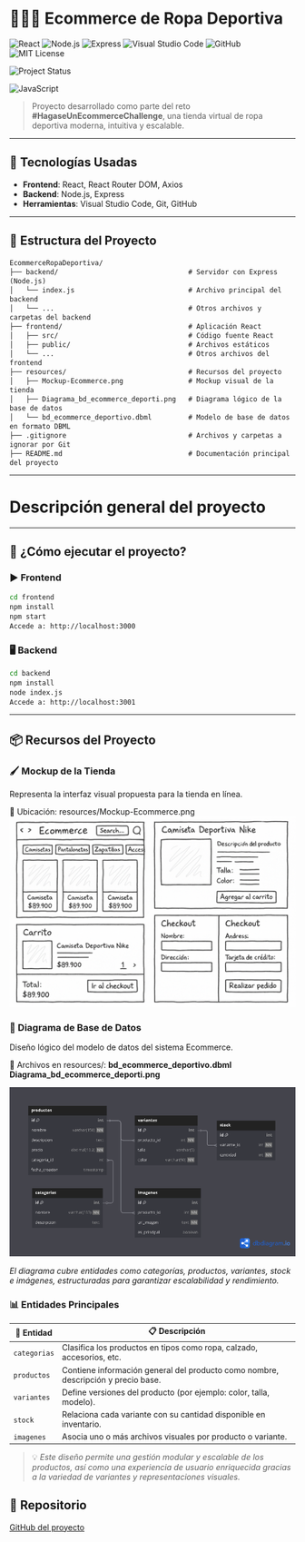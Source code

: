 # 🏋️‍♀️🧢 Ecommerce de Ropa Deportiva

![React](https://img.shields.io/badge/React-18.2.0-61DAFB?logo=react)
![Node.js](https://img.shields.io/badge/Node.js-18.x-green?logo=node.js)
![Express](https://img.shields.io/badge/Express.js-4.x-black?logo=express)
![Visual Studio Code](https://img.shields.io/badge/VS%20Code-Editor-007ACC?logo=visualstudiocode)
![GitHub](https://img.shields.io/badge/GitHub-Repo-181717?logo=github)
![MIT License](https://img.shields.io/badge/License-MIT-blue.svg)

![Project Status](https://img.shields.io/badge/status-En%20Desarrollo-yellow)

![JavaScript](https://img.shields.io/badge/JavaScript-ES6+-F7DF1E?logo=javascript&logoColor=black)

> Proyecto desarrollado como parte del reto **#HagaseUnEcommerceChallenge**, una tienda virtual de ropa deportiva moderna, intuitiva y escalable.

---

## 🧩 Tecnologías Usadas

- **Frontend**: React, React Router DOM, Axios  
- **Backend**: Node.js, Express  
- **Herramientas**: Visual Studio Code, Git, GitHub  

---

## 📁 Estructura del Proyecto

```
EcommerceRopaDeportiva/
├── backend/                                # Servidor con Express (Node.js)
│   └── index.js                            # Archivo principal del backend
│   └── ...                                 # Otros archivos y carpetas del backend
├── frontend/                               # Aplicación React
│   ├── src/                                # Código fuente React
│   ├── public/                             # Archivos estáticos
│   └── ...                                 # Otros archivos del frontend
├── resources/                              # Recursos del proyecto
│   ├── Mockup-Ecommerce.png                # Mockup visual de la tienda
│   ├── Diagrama_bd_ecommerce_deporti.png   # Diagrama lógico de la base de datos
│   └── bd_ecommerce_deportivo.dbml         # Modelo de base de datos en formato DBML
├── .gitignore                              # Archivos y carpetas a ignorar por Git
├── README.md                               # Documentación principal del proyecto
```
---
# Descripción general del proyecto
---

## 🚀 ¿Cómo ejecutar el proyecto?

### ▶️ Frontend
```bash
cd frontend
npm install
npm start
Accede a: http://localhost:3000
```

### 🖥️ Backend
```bash
cd backend
npm install
node index.js
Accede a: http://localhost:3001
```
---

## 📦 Recursos del Proyecto

### 🖌️ Mockup de la Tienda
Representa la interfaz visual propuesta para la tienda en línea.

📂 Ubicación: resources/Mockup-Ecommerce.png
![Mockup de la tienda](resources/Mockup-Ecommerce.png)

### 🧠 Diagrama de Base de Datos
Diseño lógico del modelo de datos del sistema Ecommerce.

📂 Archivos en resources/:
**bd_ecommerce_deportivo.dbml**
**Diagrama_bd_ecommerce_deporti.png**

![Diagrama de la base de datos](resources/Diagrama_bd_ecommerce_deporti.png)

*El diagrama cubre entidades como categorías, productos, variantes, stock e imágenes, estructuradas para garantizar escalabilidad y rendimiento.*



### 📊 Entidades Principales

| 🧱 Entidad    | 📋 Descripción                                                                                                                                     |
|--------------|----------------------------------------------------------------------------------------------------------------------------------------------------|
| `categorias` | Clasifica los productos en tipos como ropa, calzado, accesorios, etc.                                                                             |
| `productos`  | Contiene información general del producto como nombre, descripción y precio base.                                                                 |
| `variantes`  | Define versiones del producto (por ejemplo: color, talla, modelo).                                                                                |
| `stock`      | Relaciona cada variante con su cantidad disponible en inventario.                                                                                 |
| `imagenes`   | Asocia uno o más archivos visuales por producto o variante.                                                                                       |

> 💡 *Este diseño permite una gestión modular y escalable de los productos, así como una experiencia de usuario enriquecida gracias a la variedad de variantes y representaciones visuales.*




## 🔗 Repositorio
[GitHub del proyecto](https://github.com/JohnMunioz/EcommerceRopaDeportiva)

